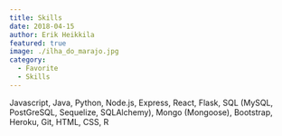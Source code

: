```yaml
---
title: Skills
date: 2018-04-15
author: Erik Heikkila
featured: true
image: ./ilha_do_marajo.jpg
category:
  - Favorite
  - Skills
---
```

Javascript, Java, Python, Node.js, Express, React, Flask, SQL (MySQL, PostGreSQL, Sequelize, SQLAlchemy), Mongo (Mongoose), Bootstrap, Heroku, Git, HTML, CSS, R
